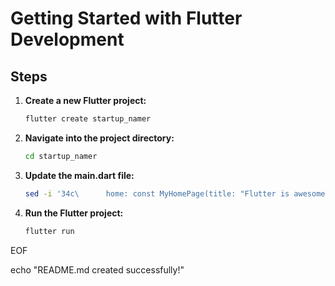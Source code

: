 


# Getting Started with Flutter Development

## Steps

1. **Create a new Flutter project:**
    ```sh
    flutter create startup_namer
    ```

2. **Navigate into the project directory:**
    ```sh
    cd startup_namer
    ```

3. **Update the main.dart file:**
    ```sh
    sed -i '34c\      home: const MyHomePage(title: "Flutter is awesome!"),' lib/main.dart
    ```

4. **Run the Flutter project:**
    ```sh
    flutter run
    ```
EOF

echo "README.md created successfully!"
